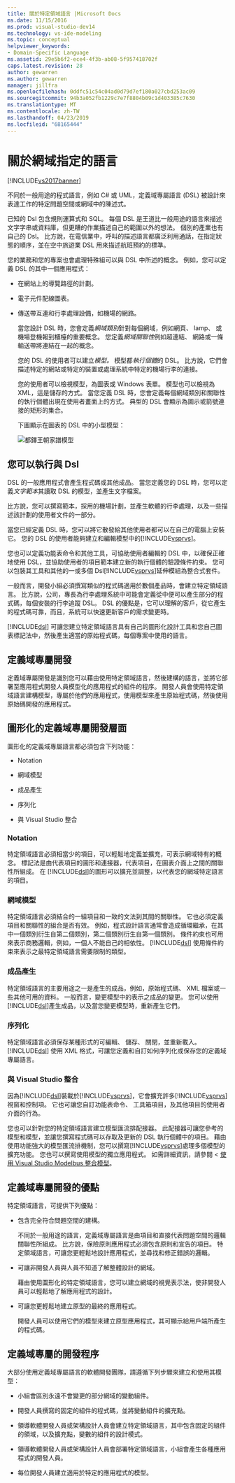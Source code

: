 ```yaml
---
title: 關於特定領域語言 |Microsoft Docs
ms.date: 11/15/2016
ms.prod: visual-studio-dev14
ms.technology: vs-ide-modeling
ms.topic: conceptual
helpviewer_keywords:
- Domain-Specific Language
ms.assetid: 29e5b6f2-ece4-4f3b-ab08-5f957418702f
caps.latest.revision: 28
author: gewarren
ms.author: gewarren
manager: jillfra
ms.openlocfilehash: 0ddfc51c54c04ad0d79d7ef180a027cbd253ac09
ms.sourcegitcommit: 94b3a052fb1229c7e7f8804b09c1d403385c7630
ms.translationtype: MT
ms.contentlocale: zh-TW
ms.lasthandoff: 04/23/2019
ms.locfileid: "68165444"
---
```

# <a name="about-domain-specific-languages"></a>關於網域指定的語言
[!INCLUDE[vs2017banner](../includes/vs2017banner.md)]

不同於一般用途的程式語言，例如 C# 或 UML，定義域專屬語言 (DSL) 被設計來表達工作的特定問題空間或網域中的陳述式。  
  
 已知的 Dsl 包含規則運算式和 SQL。 每個 DSL 是王道比一般用途的語言來描述文字字串或資料庫，但更糟的作業描述自己的範圍以外的想法。 個別的產業也有自己的 Dsl。 比方說，在電信業中，呼叫的描述語言都廣泛利用通話，在指定狀態的順序，並在空中旅遊業 DSL 用來描述航班預約的標準。  
  
 您的業務和您的專案也會處理特殊組可以與 DSL 中所述的概念。 例如，您可以定義 DSL 的其中一個應用程式：  
  
- 在網站上的導覽路徑的計劃。  
  
- 電子元件配線圖表。  
  
- 傳送帶互連和行李處理設備，如機場的網路。  
  
  當您設計 DSL 時，您會定義*網域類別*針對每個網域，例如網頁、 lamp、 或機場登機報到櫃檯的重要概念。 您定義*網域關聯性*例如超連結、 網路或一條輸送帶將連結在一起的概念。  
  
  您的 DSL 的使用者可以建立*模型。* 模型都*執行個體*的 DSL。 比方說，它們會描述特定的網站或特定的裝置或處理系統中特定的機場行李的連接。  
  
  您的使用者可以檢視模型，為圖表或 Windows 表單。 模型也可以檢視為 XML，這是儲存的方式。 當您定義 DSL 時，您會定義每個網域類別和關聯性的執行個體出現在使用者畫面上的方式。 典型的 DSL 會顯示為圖示或箭號連接的矩形的集合。  
  
  下圖顯示在圖表的 DSL 中的小型模型：  
  
  ![都鐸王朝家譜模型](../modeling/media/tudor-familytreemodel.png "Tudor_FamilyTreeModel")  
  
## <a name="what-you-can-do-with-dsls"></a>您可以執行與 Dsl  
 DSL 的一般應用程式會產生程式碼或其他成品。 當您定義您的 DSL 時，您可以定義*文字範本*其讀取 DSL 的模型，並產生文字檔案。  
  
 比方說，您可以撰寫範本，採用的機場計劃，並產生軟體的行李處理，以及一些描述該計劃的使用者文件的一部分。  
  
 當您已經定義 DSL 時，您可以將它散發給其他使用者都可以在自己的電腦上安裝它。 您的 DSL 的使用者能夠建立和編輯模型中的[!INCLUDE[vsprvs](../includes/vsprvs-md.md)]。  
  
 您也可以定義功能表命令和其他工具，可協助使用者編輯的 DSL 中，以確保正確地使用 DSL，並協助使用者的項目範本建立新的執行個體的驗證條件約束。 您可以包裝其工具和其他的一或多個 Dsl[!INCLUDE[vsprvs](../includes/vsprvs-md.md)]延伸模組為整合式套件。  
  
 一般而言，開發小組必須撰寫類似的程式碼適用於數個產品時，會建立特定領域語言。 比方說，公司，專長為行李處理系統中可能會定義從中便可以產生部分的程式碼，每個安裝的行李追蹤 DSL。 DSL 的優點是，它可以理解的客戶，從它產生的程式碼可靠，而且，系統可以快速更新客戶的需求變更時。  
  
 [!INCLUDE[dsl](../includes/dsl-md.md)] 可讓您建立特定領域語言具有自己的圖形化設計工具和您自己圖表標記法中，然後產生適當的原始程式碼，每個專案中使用的語言。  
  
## <a name="domain-specific-development"></a>定義域專屬開發  
 定義域專屬開發是識別您可以藉由使用特定領域語言，然後建構的語言，並將它部署至應用程式開發人員模型化的應用程式的組件的程序。 開發人員會使用特定領域語言建構模型，專屬於他們的應用程式，使用模型來產生原始程式碼，然後使用原始碼開發的應用程式。  
  
## <a name="aspects-of-graphical-domain-specific-development"></a>圖形化的定義域專屬開發層面  
 圖形化的定義域專屬語言都必須包含下列功能：  
  
- Notation  
  
- 網域模型  
  
- 成品產生  
  
- 序列化  
  
- 與 Visual Studio 整合  
  
### <a name="notation"></a>Notation  
 特定領域語言必須相當少的項目，可以輕鬆地定義並擴充，可表示網域特有的概念。 標記法是由代表項目的圖形和連接器，代表項目，在圖表介面上之間的關聯性所組成。 在 [!INCLUDE[dsl](../includes/dsl-md.md)]的圖形可以擴充並調整，以代表您的網域特定語言的項目。  
  
### <a name="domain-model"></a>網域模型  
 特定領域語言必須結合的一組項目和一致的文法到其間的關聯性。 它也必須定義項目和關聯性的組合是否有效。 例如，程式設計語言通常會造成循環繼承，在其中一個類別衍生自第二個類別，第二個類別衍生自第一個類別。 條件約束也可用來表示商務邏輯，例如，一個人不能自己的相依性。 [!INCLUDE[dsl](../includes/dsl-md.md)] 使用條件約束來表示之最特定領域語言需要限制的類型。  
  
### <a name="artifact-generation"></a>成品產生  
 特定領域語言的主要用途之一是產生的成品，例如，原始程式碼、 XML 檔案或一些其他可用的資料。 一般而言，變更模型中的表示之成品的變更。 您可以使用[!INCLUDE[dsl](../includes/dsl-md.md)]產生成品，以及當您變更模型時，重新產生它們。  
  
### <a name="serialization"></a>序列化  
 特定領域語言必須保存某種形式的可編輯、 儲存、 關閉，並重新載入。 [!INCLUDE[dsl](../includes/dsl-md.md)] 使用 XML 格式，可讓您定義和自訂如何序列化或保存您的定義域專屬語言。  
  
### <a name="integration-with-visual-studio"></a>與 Visual Studio 整合  
 因為[!INCLUDE[dsl](../includes/dsl-md.md)]裝載於[!INCLUDE[vsprvs](../includes/vsprvs-md.md)]，它會擴充許多[!INCLUDE[vsprvs](../includes/vsprvs-md.md)]視窗和控制項。 它也可讓您自訂功能表命令、 工具箱項目，及其他項目的使用者介面的行為。  
  
 您也可以針對您的特定領域語言建立模型匯流排配接器。 此配接器可讓您參考的模型和模型，並讓您撰寫程式碼可以存取及更新的 DSL 執行個體中的項目。 藉由使用功能強大的模型匯流排機制，您可以撰寫[!INCLUDE[vsprvs](../includes/vsprvs-md.md)]處理多個模型的擴充功能。 您也可以撰寫使用模型的獨立應用程式。 如需詳細資訊，請參閱 <<c0> [ 使用 Visual Studio Modelbus 整合模型](../modeling/integrating-models-by-using-visual-studio-modelbus.md)。  
  
## <a name="benefits-of-domain-specific-development"></a>定義域專屬開發的優點  
 特定領域語言，可提供下列優點：  
  
- 包含完全符合問題空間的建構。  
  
     不同於一般用途的語言，定義域專屬語言是由項目和直接代表問題空間的邏輯關聯性所組成。 比方說，保險原則應用程式必須包含原則和宣告的項目。 特定領域語言，可讓您更輕鬆地設計應用程式，並尋找和修正錯誤的邏輯。  
  
- 可讓非開發人員與人員不知道了解整體設計的網域。  
  
     藉由使用圖形化的特定領域語言，您可以建立網域的視覺表示法，使非開發人員可以輕鬆地了解應用程式的設計。  
  
- 可讓您更輕鬆地建立原型的最終的應用程式。  
  
     開發人員可以使用它們的模型來建立原型應用程式，其可顯示給用戶端所產生的程式碼。  
  
## <a name="the-process-of-domain-specific-development"></a>定義域專屬的開發程序  
 大部分使用定義域專屬語言的軟體開發團隊，請遵循下列步驟來建立和使用其模型：  
  
- 小組會區別永遠不會變更的部分網域的變動組件。  
  
- 開發人員撰寫的固定的組件的程式碼，並將變動組件的擴充點。  
  
- 領導軟體開發人員或架構設計人員會建立特定領域語言，其中包含固定的組件的領域，以及擴充點，變數的組件的設計模式。  
  
- 領導軟體開發人員或架構設計人員會部署特定領域語言，小組會產生各種應用程式的開發人員。  
  
- 每位開發人員建立適用於特定的應用程式的模型。
